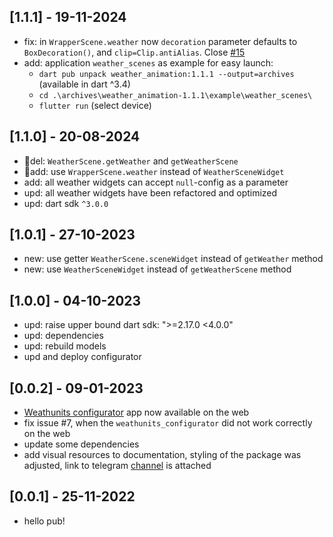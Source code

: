 ## [1.1.1] - 19-11-2024

- fix: in `WrapperScene.weather` now `decoration` parameter defaults to `BoxDecoration()`, and `clip=Clip.antiAlias`. Close [#15](https://github.com/PackRuble/weather_animation/issues/15)
- add: application `weather_scenes` as example for easy launch:
  - `dart pub unpack weather_animation:1.1.1 --output=archives` (available in dart ^3.4)
  - `cd .\archives\weather_animation-1.1.1\example\weather_scenes\`
  - `flutter run` (select device)

## [1.1.0] - 20-08-2024
- 🧨del: `WeatherScene.getWeather` and `getWeatherScene`
- 🧨add: use `WrapperScene.weather` instead of `WeatherSceneWidget`
- add: all weather widgets can accept `null`-config as a parameter
- upd: all weather widgets have been refactored and optimized
- upd: dart sdk `^3.0.0`

## [1.0.1] - 27-10-2023
- new: use getter `WeatherScene.sceneWidget` instead of `getWeather` method
- new: use `WeatherSceneWidget` instead of `getWeatherScene` method

## [1.0.0] - 04-10-2023

- upd: raise upper bound dart sdk: ">=2.17.0 <4.0.0"
- upd: dependencies
- upd: rebuild models
- upd and deploy configurator

## [0.0.2] - 09-01-2023

- [Weathunits configurator](https://packruble.github.io/weather_animation/) app now available on the web
- fix issue #7, when the `weathunits_configurator` did not 
work correctly on the web
- update some dependencies
- add visual resources to documentation, styling of the package was adjusted, 
link to telegram [channel](https://t.me/+AkGV73kZi_Q1YTMy) is attached

## [0.0.1] - 25-11-2022

- hello pub!